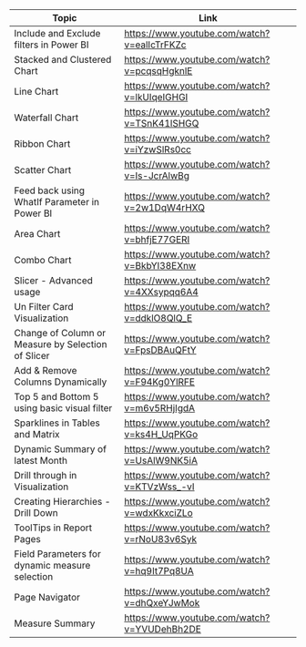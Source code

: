 | Topic | Link |
| ----- | ---- |
| Include and Exclude filters in Power BI |	https://www.youtube.com/watch?v=ealIcTrFKZc |
| Stacked and Clustered Chart |	https://www.youtube.com/watch?v=pcqsqHgknlE |
| Line Chart |	https://www.youtube.com/watch?v=lkUIqeIGHGI |
| Waterfall Chart|	https://www.youtube.com/watch?v=TSnK41lSHGQ |
| Ribbon Chart|	https://www.youtube.com/watch?v=iYzwSlRs0cc |
| Scatter Chart|	https://www.youtube.com/watch?v=Is-JcrAlwBg |
| Feed back using WhatIf Parameter in Power BI|	https://www.youtube.com/watch?v=2w1DqW4rHXQ |
| Area Chart|	https://www.youtube.com/watch?v=bhfjE77GERI |
| Combo Chart|	https://www.youtube.com/watch?v=BkbYI38EXnw |
| Slicer - Advanced usage|	https://www.youtube.com/watch?v=4XXsypqq6A4 |
| Un Filter Card Visualization | https://www.youtube.com/watch?v=ddklO8QlQ_E |
| Change of Column or Measure by Selection of Slicer | https://www.youtube.com/watch?v=FpsDBAuQFtY |
| Add & Remove Columns Dynamically | https://www.youtube.com/watch?v=F94Kg0YlRFE |
| Top 5 and Bottom 5 using basic visual filter | https://www.youtube.com/watch?v=m6v5RHjIgdA |
| Sparklines in Tables and Matrix | https://www.youtube.com/watch?v=ks4H_UqPKGo |
| Dynamic Summary of latest Month | https://www.youtube.com/watch?v=UsAlW9NK5iA |
| Drill through in Visualization | https://www.youtube.com/watch?v=KTVzWss_-vI |
| Creating Hierarchies - Drill Down | https://www.youtube.com/watch?v=wdxKkxciZLo |
| ToolTips in Report Pages | https://www.youtube.com/watch?v=rNoU83v6Syk |
| Field Parameters for dynamic measure selection | https://www.youtube.com/watch?v=hq9It7Pq8UA |
| Page Navigator | https://www.youtube.com/watch?v=dhQxeYJwMok |
| Measure Summary | https://www.youtube.com/watch?v=YVUDehBh2DE |
